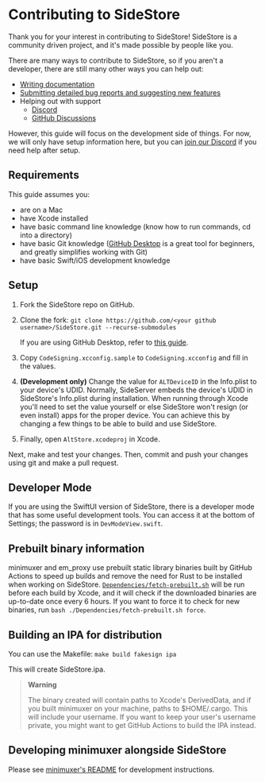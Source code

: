 # Contributing to SideStore

Thank you for your interest in contributing to SideStore! SideStore is a community driven project, and it's made possible by people like you.

There are many ways to contribute to SideStore, so if you aren't a developer, there are still many other ways you can help out:

- [Writing documentation](https://github.com/SideStore/SideStore-Docs)
- [Submitting detailed bug reports and suggesting new features](https://github.com/SideStore/SideStore/issues/new/choose)
- Helping out with support
  - [Discord](https://discord.gg/RgpFBX3Q3k)
  - [GitHub Discussions](https://github.com/SideStore/SideStore/discussions)

However, this guide will focus on the development side of things. For now, we will only have setup information here, but you can [join our Discord](https://discord.gg/RgpFBX3Q3k) if you need help
after setup.

## Requirements

This guide assumes you:

- are on a Mac
- have Xcode installed
- have basic command line knowledge (know how to run commands, cd into a directory)
- have basic Git knowledge ([GitHub Desktop](https://desktop.github.com) is a great tool for beginners, and greatly simplifies working with Git)
- have basic Swift/iOS development knowledge

## Setup

1. Fork the SideStore repo on GitHub.
2. Clone the fork: `git clone https://github.com/<your github username>/SideStore.git --recurse-submodules`

   If you are using GitHub Desktop, refer to
   [this guide](https://docs.github.com/en/desktop/contributing-and-collaborating-using-github-desktop/adding-and-cloning-repositories/cloning-and-forking-repositories-from-github-desktop).

3. Copy `CodeSigning.xcconfig.sample` to `CodeSigning.xcconfig` and fill in the values.
4. **(Development only)** Change the value for `ALTDeviceID` in the Info.plist to your device's UDID. Normally, SideServer embeds the device's UDID in SideStore's Info.plist during installation. When
   running through Xcode you'll need to set the value yourself or else SideStore won't resign (or even install) apps for the proper device. You can achieve this by changing a few things to be able to
   build and use SideStore.
5. Finally, open `AltStore.xcodeproj` in Xcode.

Next, make and test your changes. Then, commit and push your changes using git and make a pull request.

## Developer Mode

If you are using the SwiftUI version of SideStore, there is a developer mode that has some useful development tools. You can access it at the bottom of Settings; the password is in `DevModeView.swift`.

## Prebuilt binary information

minimuxer and em_proxy use prebuilt static library binaries built by GitHub Actions to speed up builds and remove the need for Rust to be installed when working on SideStore.
[`Dependencies/fetch-prebuilt.sh`](./Dependencies/fetch-prebuilt.sh) will be run before each build by Xcode, and it will check if the downloaded binaries are up-to-date once every 6 hours. If you want
to force it to check for new binaries, run `bash ./Dependencies/fetch-prebuilt.sh force`.

## Building an IPA for distribution

You can use the Makefile: `make build fakesign ipa`

This will create SideStore.ipa.

> **Warning**
>
> The binary created will contain paths to Xcode's DerivedData, and if you built minimuxer on your machine, paths to $HOME/.cargo. This will include your username. If you want to keep your user's
> username private, you might want to get GitHub Actions to build the IPA instead.

## Developing minimuxer alongside SideStore

Please see [minimuxer's README](https://github.com/SideStore/minimuxer) for development instructions.
